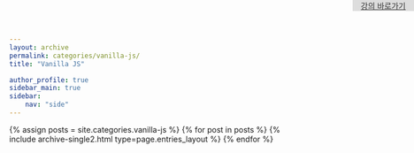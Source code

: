```yaml
---
layout: archive
permalink: categories/vanilla-js/
title: "Vanilla JS"

author_profile: true
sidebar_main: true
sidebar:
    nav: "side"
---
```

<style>
    .archive {
        position: relative;
    }
    .linkBtn {
        position: absolute;
        top: 0; right: 200px;
    }
    .linkBtn a {
        display: block;
        font-size: 14px;
        padding: 0 15px;
        background: #ddd;
        color: #333;
        box-sizing: border-box;
    }
    .linkBtn a:hover {
        background: #bbb;
    }
    @media screen and (max-width: 1023px) {
        .linkBtn {
            right: 0px;
        }
    }
</style>

<div class="linkBtn">
    <a href="https://nomadcoders.co/javascript-for-beginners/lobby">강의 바로가기</a>
</div>

{% assign posts = site.categories.vanilla-js %}
{% for post in posts %} {% include archive-single2.html type=page.entries_layout %} {% endfor %}

